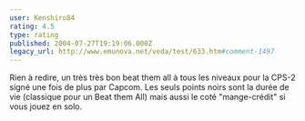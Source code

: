 ```yaml
---
user: Kenshiro84
rating: 4.5
type: rating
published: 2004-07-27T19:19:06.000Z
legacy_url: http://www.emunova.net/veda/test/633.htm#comment-1497
---
```

Rien à redire, un très très bon beat them all à tous les niveaux pour la CPS-2 signé une fois de plus par Capcom.
Les seuls points noirs sont la durée de vie (classique pour un Beat them All) mais aussi le coté "mange-crédit" si vous jouez en solo.